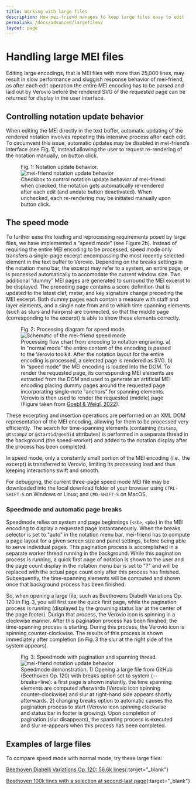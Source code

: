 ```yaml
---
title: Working with large files
description: How mei-friend manages to keep large files easy to edit
permalink: /docs/advanced/largefiles/
layout: page
---
```

# Handling large MEI files

Editing large encodings, that is MEI files with more than 25,000 lines, may result in slow performance and sluggish response behavior of mei-friend, as after each edit operation the entire MEI encoding has to be parsed and laid out by Verovio before the rendered SVG of the requested page can be returned for display in the user interface. 

## Controlling notation update behavior

When editing the MEI directly in the text buffer, automatic updating of the rendered notation involves repeating this intensive process after each edit. To circumvent this issue, automatic updates may be disabled in mei-friend’s interface (see Fig.&thinsp;1), instead allowing the user to request re-rendering of the notation manually, on button click.

<figure class="figure twothirdswidth">
    <div class="figure-title">Fig.&thinsp;1: Notation update behavior.</div>
    <img class="figure-img" src="{{ site.baseurl }}/assets/img/speedmode/notation-menu-bar-update.png" 
        alt="mei-friend notation update behavior" max-width="50%" />
    <figcaption class="figure-caption">Checkbox to control notation update behavior of mei-friend: when checked, the notation gets automatically re-rendered after each edit (and undate button deactivated). When unchecked, each re-rendering may be initiated manually upon button click.</figcaption>
</figure>

## The speed mode

To further ease the loading and reprocessing requirements posed by large files, we have implemented a “speed mode” (see Figure&thinsp;2b). Instead of requiring the entire MEI encoding to be processed, speed mode only transfers a single-page excerpt encompassing the most recently selected element in the text buffer to Verovio. Depending on the breaks settings in the notation menu bar, the excerpt may refer to a system, an entire page, or is processed automatically to accomodate the current window size.
Two additional “dummy” MEI pages are generated to surround the MEI excerpt to be displayed. The preceding page contains a score definition that is updated to the latest clef, meter, and key signature change preceding the MEI excerpt. Both dummy pages each contain a measure with staff and layer elements, and a single note from and to which time spanning elements (such as slurs and hairpins) are connected, so that the middle page (corresponding to the excerpt) is able to show these elements correctly. 

<figure class="figure">
    <div class="figure-title">Fig.&thinsp;2: Processing diagram for speed mode.</div>
    <img class="figure-img" src="{{ site.baseurl }}/assets/img/speedmode/mei-friend-speedMode.svg" 
        alt="Schematic of the mei-friend speed mode" />
    <figcaption class="figure-caption">Processing flow chart from encoding to notation engraving. a) In “normal mode” the entire content of the encoding is passed to the Verovio toolkit. After the notation layout for the entire encoding is processed, a selected page is rendered as SVG. b) In “speed mode” the MEI encoding is loaded into the DOM. To render the requested page, its corresponding MEI elements are extracted from the DOM and used to generate an artificial MEI encoding placing dummy pages around the requested page incorporating single-note “anchors” for spanning elements. Verovio is then used to render the requested (middle) page (Figure taken from <a href="{{ site.baseurl }}/about#GoeblWeigl-MEC2021" title="Goebl &amp; Weigl, MEC 2021: Alleviating the Last Mile of Encoding...">Goebl &amp; Weigl, 2022</a>).</figcaption>
</figure>

These excerpting and insertion operations are performed on an XML DOM representation of the MEI encoding, allowing for them to be processed very efficiently. 
The search for time-spanning elements (containing `@tstamp`, `@tstamp2` or `@startid/@endid` attributes) is performed in a separate thread in the background (the speed-worker) and added to the notation display after the process has been completed. 

In speed mode, only a constantly small portion of the MEI encoding (i.e., the excerpt) is transferred to Verovio, limiting its processing load and thus keeping interactions swift and smooth.

For debugging, the current three-page speed mode MEI file may be downloaded into the local download folder of your browser using `CTRL-SHIFT-S` on Windows or Linux; and `CMD-SHIFT-S` on MacOS.

### Speedmode and automatic page breaks

Speedmode relies on system and page beginnings (`<sb>`, `<pb>`) in the MEI encoding to display a requested page instantaneously. When the breaks selector is set to "auto" in the notation menu bar, mei-friend has to compute a page layout for a given screen size and panel settings, before being able to serve individual pages. This pagination process is accomplished in a separate worker thread running in the background. While this pagination process is running, a quick first page of notation is shown to the user and the page count display in the notation menu bar is set to "?" and will be replaced with the actual page count only after this process has finished. Subsequently, the time-spanning elements will be computed and shown once that background process has been finished. 

So, when opening a large file, such as Beethovens Diabelli Variations Op.&thinsp;120 in Fig.&thinsp;3, you will first see the quick first page, while the pagination process is running (displayed by the growning status bar at the center of the page footer). Durign that process, the Verovio icon is spinning in a clockwise manner. After this pagination process has been finished, the time-spanning process is starting. During this process, the Verovio icon is spinning counter-clockwise. The results of this process is shown immediately after completion (in Fig.&thinsp;3 the slur at the right side of the system appears).  

<figure class="figure">
    <div class="figure-title">Fig.&thinsp;3: Speedmode with pagination and spanning thread.</div>
    <img class="figure-img" src="{{ site.baseurl }}/assets/img/speedmode/mei-friend-speedmode-auto.gif" 
        alt="mei-friend notation update behavior" max-width="50%" />
    <figcaption class="figure-caption">Speedmode demonstration: 1) Opening a large file from GitHub (Beethoven Op.&thinsp;120) with breaks option set to system (<span class="code">--breaks=line</span>): a first page is shown instantly, the time spanning elements are computed afterwards (Verovio icon spinning counter-clockwise) and slur at right-hand side appears shortly afterwards. 2) changing breaks option to automatic causes the pagination process to start (Verovio icon spinning clockwise and status bar in footer is growing). Upon completion of pagination (slur disappears), the spanning process is executed and slur re-appears when this process has been completed.</figcaption>
</figure>

## Examples of large files

To compare speed mode with normal mode, try these large files:

[Beethoven Diabelli Variations Op.&thinsp;120: 56.6k lines](https://mei-friend.mdw.ac.at/?file=https://raw.githubusercontent.com/trompamusic-encodings/Beethoven_Op120_BreitkopfHaertel/master/Beethoven_Op120-Breitkopf.mei&speed=true){:target="_blank"}

[Beethoven 100k lines with a selection at second-last page](https://mei-friend.mdw.ac.at/?file=https://raw.githubusercontent.com/trompamusic/mei-friend/master/eval/Beethoven-100k-lines.mei&speed=true&select=beam-0000000394677671){:target="_blank"}
